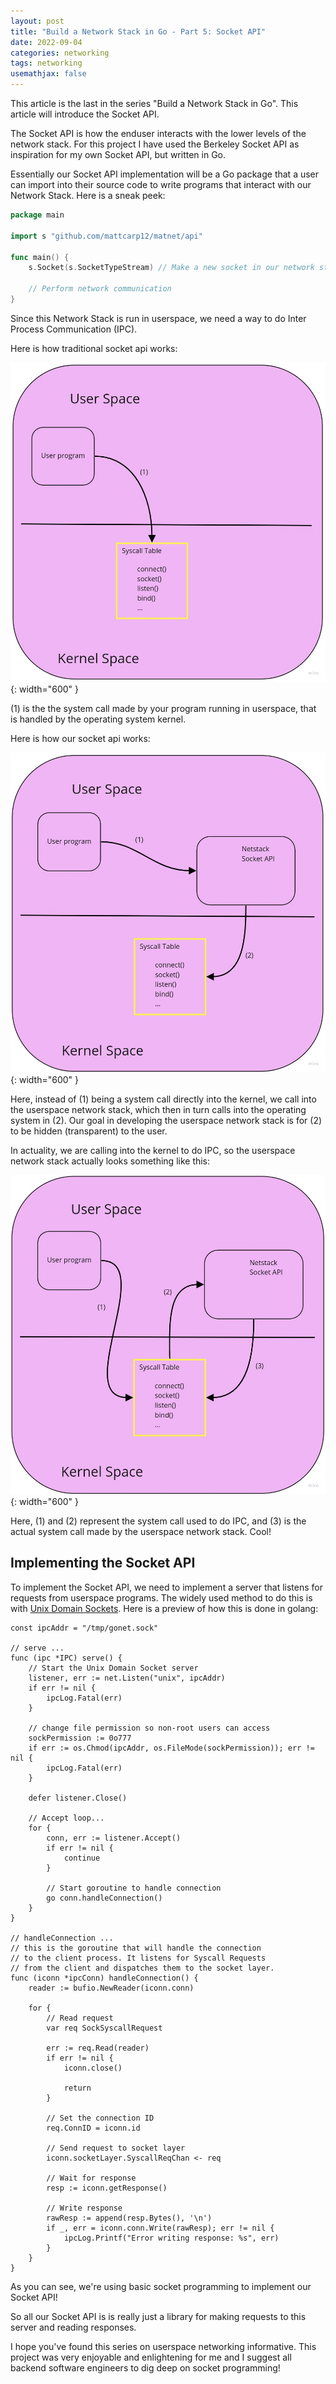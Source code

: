```yaml
---
layout: post
title: "Build a Network Stack in Go - Part 5: Socket API"
date: 2022-09-04
categories: networking
tags: networking
usemathjax: false
---
```


This article is the last in the series "Build a Network Stack in Go". This article will introduce the Socket API.

The Socket API is how the enduser interacts with the lower levels of the network stack. For this project I have used the Berkeley Socket API as inspiration for my own Socket API, but written in Go.

Essentially our Socket API implementation will be a Go package that a user can import into their source code to write programs that interact with our Network Stack. Here is a sneak peek:

```go
package main

import s "github.com/mattcarp12/matnet/api"

func main() {
    s.Socket(s.SocketTypeStream) // Make a new socket in our network stack

    // Perform network communication
}
```

Since this Network Stack is run in userspace, we need a way to do Inter Process Communication (IPC).

Here is how traditional socket api works:

![trad_sock](/assets/trad_socket_api.jpg){: width="600" }

(1) is the the system call made by your program running in userspace, that is handled by the operating system kernel. 

Here is how our socket api works:

![user_sock](/assets/user_socket_api.jpg){: width="600" }

Here, instead of (1) being a system call directly into the kernel, we call into the userspace network stack, which then in turn calls into the operating system in (2). Our goal in developing the userspace network stack is for (2) to be hidden (transparent) to the user.

In actuality, we are calling into the kernel to do IPC, so the userspace network stack actually looks something like this:

![user_sock_actual](/assets/user_socket_api_actual.jpg){: width="600" }

Here, (1) and (2) represent the system call used to do IPC, and (3) is the actual system call made by the userspace network stack. Cool! 


## Implementing the Socket API

To implement the Socket API, we need to implement a server that listens for requests from userspace programs. The widely used method to do this is with [Unix Domain Sockets](https://en.wikipedia.org/wiki/Unix_domain_socket). Here is a preview of how this is done in golang:

```golang
const ipcAddr = "/tmp/gonet.sock"

// serve ...
func (ipc *IPC) serve() {
    // Start the Unix Domain Socket server
	listener, err := net.Listen("unix", ipcAddr)
	if err != nil {
		ipcLog.Fatal(err)
	}

	// change file permission so non-root users can access
	sockPermission := 0o777
	if err := os.Chmod(ipcAddr, os.FileMode(sockPermission)); err != nil {
		ipcLog.Fatal(err)
	}

	defer listener.Close()

    // Accept loop...
	for {
		conn, err := listener.Accept()
		if err != nil {
			continue
		}

		// Start goroutine to handle connection
		go conn.handleConnection()
	}
}

// handleConnection ...
// this is the goroutine that will handle the connection
// to the client process. It listens for Syscall Requests
// from the client and dispatches them to the socket layer.
func (iconn *ipcConn) handleConnection() {
	reader := bufio.NewReader(iconn.conn)

	for {
		// Read request
		var req SockSyscallRequest

		err := req.Read(reader)
		if err != nil {
			iconn.close()

			return
		}

		// Set the connection ID
		req.ConnID = iconn.id

		// Send request to socket layer
		iconn.socketLayer.SyscallReqChan <- req

		// Wait for response
		resp := iconn.getResponse()

		// Write response
		rawResp := append(resp.Bytes(), '\n')
		if _, err = iconn.conn.Write(rawResp); err != nil {
			ipcLog.Printf("Error writing response: %s", err)
		}
	}
}
```

As you can see, we're using basic socket programming to implement our Socket API!

So all our Socket API is is really just a library for making requests to this server and reading responses.

I hope you've found this series on userspace networking informative. This project was very enjoyable and enlightening for me and I suggest all backend software engineers to dig deep on socket programming!